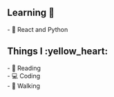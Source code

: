 
<h2> Learning 🌱  </h2>
- 🔭 React and Python

<h2> Things I :yellow_heart: </h2>
- 📘  Reading
<br>
- 💻  Coding
<br>
- 🚶   Walking
